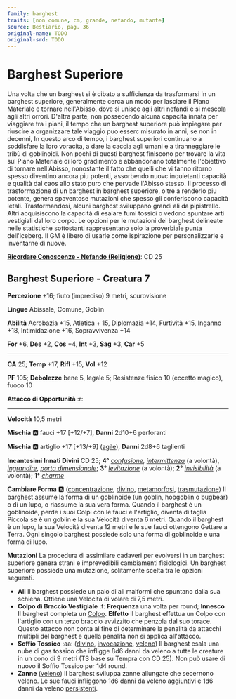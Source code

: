 ```yaml
---
family: barghest
traits: [non comune, cm, grande, nefando, mutante]
source: Bestiario, pag. 36
original-name: TODO
original-srd: TODO
---
```


# Barghest Superiore

Una volta che un barghest si è cibato a sufficienza da trasformarsi in un barghest superiore, generalmente cerca un modo per lasciare il Piano Materiale e tornare nell'Abisso, dove si unisce agli altri nefandi e si mescola agli altri orrori. D'altra parte, non possedendo alcuna capacità innata per viaggiare tra i piani, il tempo che un barghest superiore può impiegare per riuscire a organizzare tale viaggio puo esserc misurato in anni, se non in decenni, In questo arco di tempo, i barghest superiori continuano a soddisfare la loro voracita, a dare la caccia agli umani e a tiranneggiare le tribù di goblinoidi. Non pochi di questi barghest finiscono per trovare la vita sul Piano Materiale di loro gradimento e abbandonano totalmente l'obiettivo di tornare nell'Abisso, nonostante il fatto che quelli che vi fanno ritorno spesso diventino ancora piu potenti, assorbendo nuovc inquietanti capacità e qualità dal caos allo stato puro che pervade l'Abisso stesso. Il processo di trasformazione di un barghest in barghest superiore, oltre a renderlo piu potente, genera spaventose mutazioni che spesso gli conferiscono capacità letali. Trasformandosi, alcuni barghcst sviluppano grandi ali da pipistrello. Altri acquisiscono la capacità di esalare fumi tossici o vedono spuntare arti vestigiali dal loro corpo. Le opzioni per le mutazioni dei barghest delineate nelle statistiche sottostanti rappresentano solo la proverbiale punta dell'iceberg. Il GM è libero di usarle come ispirazione per personalizzarle e inventarne di nuove.

**[Ricordare Conoscenze - Nefando (Religione)](/azioni/ricordare-conoscenze)**: CD 25

## Barghest Superiore - Creatura 7

**Percezione** +16; fiuto (impreciso) 9 metri, scurovisione

**Lingue** Abissale, Comune, Goblin

**Abilità** Acrobazia +15, Atletica + 15, Diplomazia +14, Furtività +15, Inganno +18, Intimidazione +16, Sopravvivenza +14

**For** +6, **Des** +2, **Cos** +4, **Int** +3, **Sag** +3, **Car** +5

***

**CA** 25; **Temp** +17, **Rifl** +15, **Vol** +12

**PF** 105; **Debolezze** bene 5, legale 5; Resistenze fisico 10 (eccetto magico), fuoco 10

**Attacco di Opportunità** :r:

***

**Velocità** 10,5 metri

**Mischia** :a: fauci +17 \[+12/+7], **Danni** 2d10+6 perforanti

**Mischia** :a: artiglio +17 \[+13/+9] ([agile](/tratti/agile)), **Danni** 2d8+6 taglienti

**Incantesimi Innati Divini** CD 25; **4°** *[confusione](/incantesimi/confusione), [intermittenza](/incantesimi/intermittenza)* (a volontà), *[ingrandire](/incantesimi/ingrandire), [porta dimensionale](/incantesimi/porta-dimensionale)*; **3°** *[levitazione](/incantesimi/levitazione)* (a volontà); **2°** *[invisibilità](/incantesimi/invisibilita)* (a volontà); **1°** *[charme](/incantesimi/charme)*

**Cambiare Forma** :a: ([concentrazione](/tratti/concentrazione), [divino](/tratti/divino), [metamorfosi](/tratti/metamorfosi), [trasmutazione](/tratti/trasmutazione)) Il barghest assume la forma di un goblinoide (un goblin, hobgoblin o bugbear) o di un lupo, o riassume la sua vera forma. Quando il barghest è un goblinoide, perde i suoi Colpi con le fauci e l'artiglio, diventa di taglia Piccola se è un goblin e la sua Velocità diventa 6 metri. Quando il barghest è un lupo, la sua Velocità diventa 12 metri e le sue fauci ottengono Gettare a Terra. Ogni singolo barghest possiede solo una forma di goblinoide e una forma di lupo.

**Mutazioni** La procedura di assimilare cadaveri per evolversi in un barghest superiore genera strani e imprevedibili cambiamenti fisiologici. Un barghest superiore possiede una mutazione, solitamente scelta tra le opzioni seguenti.

*   **Ali** Il barghest possiede un paio di ali malformi che spuntano dalla sua schiena. Ottiene una Velocità di volare di 7,5 metri.
*   **Colpo di Braccio Vestigiale** :f: **Frequenza** una volta per round; **Innesco** Il barghest completa un [Colpo](/azioni/colpire). **Effetto** Il barghest effettua un Colpo con l'artiglio con un terzo braccio avvizzito che penzola dal suo torace. Questo attacco non conta al fine di determinare la penalità da attacchi multipli del barghest e quella penalità non si applica all'attacco.
*   **Soffio Tossico** :aa: ([divino](/tratti/divino), [invocazione](/tratti/invocazione), [veleno](/tratti/veleno)) Il barghest esala una nube di gas tossico che infligge 8d6 danni da veleno a tutte le creature in un cono di 9 metri (TS base su Tempra con CD 25). Non può usare di nuovo il Soffio Tossico per 1d4 round.
*   **Zanne** ([veleno](/tratti/veleno)) Il barghest sviluppa zanne allungate che secernono veleno. Le sue fauci infliggono 1d6 danni da veleno aggiuntivi e 1d6 danni da veleno [persistenti](/condizioni/danno-persistente).
